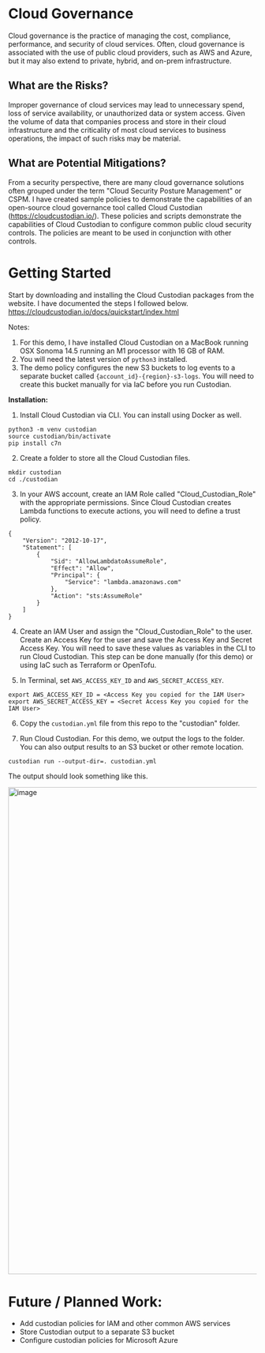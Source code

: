 # Cloud Governance
Cloud governance is the practice of managing the cost, compliance, performance, and security of cloud services. Often, cloud governance is associated with the use of public cloud providers, such as AWS and Azure, but it may also extend to private, hybrid, and on-prem infrastructure. 
 
## What are the Risks?
Improper governance of cloud services may lead to unnecessary spend, loss of service availability, or unauthorized data or system access. Given the volume of data that companies process and store in their cloud infrastructure and the criticality of most cloud services to business operations, the impact of such risks may be material.

## What are Potential Mitigations?
From a security perspective, there are many cloud governance solutions often grouped under the term "Cloud Security Posture Management" or CSPM. I have created sample policies to demonstrate the capabilities of an open-source cloud governance tool called Cloud Custodian (https://cloudcustodian.io/). These policies and scripts demonstrate the capabilities of Cloud Custodian to configure common public cloud security controls. The policies are meant to be used in conjunction with other controls.

# Getting Started
Start by downloading and installing the Cloud Custodian packages from the website. I have documented the steps I followed below.
https://cloudcustodian.io/docs/quickstart/index.html

Notes: 
1. For this demo, I have installed Cloud Custodian on a MacBook running OSX Sonoma 14.5 running an M1 processor with 16 GB of RAM.
2. You will need the latest version of `python3` installed.
3. The demo policy configures the new S3 buckets to log events to a separate bucket called `{account_id}-{region}-s3-logs`. You will need to create this bucket manually for via IaC before you run Custodian.

**Installation:**
1. Install Cloud Custodian via CLI. You can install using Docker as well.

```
python3 -m venv custodian
source custodian/bin/activate
pip install c7n
```

2. Create a folder to store all the Cloud Custodian files.

```
mkdir custodian
cd ./custodian
```

3. In your AWS account, create an IAM Role called "Cloud_Custodian_Role" with the appropriate permissions. Since Cloud Custodian creates Lambda functions to execute actions, you will need to define a trust policy.

```
{
    "Version": "2012-10-17",
    "Statement": [
        {
            "Sid": "AllowLambdatoAssumeRole",
            "Effect": "Allow",
            "Principal": {
                "Service": "lambda.amazonaws.com"
            },
            "Action": "sts:AssumeRole"
        }
    ]
}
```

4. Create an IAM User and assign the "Cloud_Custodian_Role" to the user. Create an Access Key for the user and save the Access Key and Secret Access Key. You will need to save these values as variables in the CLI to run Cloud Custodian. This step can be done manually (for this demo) or using IaC such as Terraform or OpenTofu.

5. In Terminal, set `AWS_ACCESS_KEY_ID` and `AWS_SECRET_ACCESS_KEY`.

```
export AWS_ACCESS_KEY_ID = <Access Key you copied for the IAM User>
export AWS_SECRET_ACCESS_KEY = <Secret Access Key you copied for the IAM User>
```

6. Copy the `custodian.yml` file from this repo to the "custodian" folder.

7. Run Cloud Custodian. For this demo, we output the logs to the folder. You can also output results to an S3 bucket or other remote location.

```
custodian run --output-dir=. custodian.yml
```

The output should look something like this.

<img width="986" alt="image" src="https://github.com/user-attachments/assets/b7c7cd71-373d-466b-a07e-def77ebb59b5" />

# Future / Planned Work:
- Add custodian policies for IAM and other common AWS services
- Store Custodian output to a separate S3 bucket
- Configure custodian policies for Microsoft Azure

